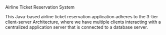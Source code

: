Airline Ticket Reservation System

This Java-based airline ticket reservation application adheres to the 3-tier client-server Architecture, where we have multiple clients interacting with a centralized application server that is connected to a database server.
